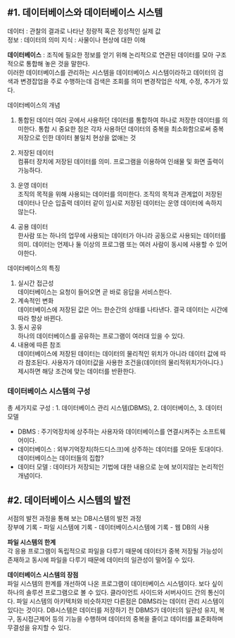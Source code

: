 ## #1. 데이터베이스와 데이터베이스 시스템
데이터 : 관찰의 결과로 나타난 정량적 혹은 정성적인 실제 값  
정보 : 데이터의 의미
지식 : 사물이나 현상에 대한 이해  
  
**데이터베이스** : 조직에 필요한 정보를 얻기 위해 논리적으로 연관된 데이터를 모아 구조적으로 통합해 놓은 것을 말한다.  
이러한 데이터베이스를 관리하는 시스템을 데이터베이스 시스템이라하고 데이터의 검색과 변경잡업을 주로 수행하는데 검색은 조회를 의미 변경작업은 삭제, 수정, 추가가 있다.  
  
데이터베이스의 개념  
1. 통합된 데이터 
여러 곳에서 사용하던 데이터를 통합하여 하나로 저장한 데이터를 의미한다. 통합 시 중요한 점은 각자 사용하던 데이터의 중복을 최소화함으로써 중복저장으로 인한 데이터 불일치 현상을 없애는 것

2. 저장된 데이터  
컴퓨터 장치에 저장된 데이터를 의미. 프로그램을 이용하여 인쇄물 및 화면 출력이 가능하다.  
  
3. 운영 데이터  
조직의 목적을 위해 사용되는 데이터를 의미한다. 조직의 목적과 관계없이 저장된 데이터나 단순 입출력 데이터 같이 임시로 저장된 데이터는 운영 데이터에 속하지 않는다.  
  
4. 공용 데이터  
한사람 또는 하나의 업무에 사용되는 데이터가 아니라 공동으로 사용되는 데이터를 의미. 데이터는 언제나 둘 이상의 프로그램 또는 여러 사람이 동시에 사용할 수 있어야한다.  

데이터베이스의 특징  
1. 실시간 접근성  
데이터베이스는 요청이 들어오면 곧 바로 응답을 서비스한다.   
2. 계속적인 변화  
데이터베이스에 저장된 값은 어느 한순간의 상태를 나타낸다. 결국 데이터는 시간에 따라 항상 바뀐다.  
3. 동시 공유  
하나의 데이터베이스를 공유하는 프로그램이 여러대 있을 수 있다.  
4. 내용에 따른 참조  
데이터베이스에 저장된 데이터는 데이터의 물리적인 위치가 아니라 데이터 값에 따라 참조된다. 사용자가 데이터값을 사용한 조건을(데이터의 물리적위치가아니다.) 제시하면 해당 조건에 맞는 데이터를 반환한다.  
  
  
### 데이터베이스 시스템의 구성  
총 세가지로 구성 :  1. 데이터베이스 관리 시스템(DBMS), 2. 데이터베이스, 3. 데이터 모델  
- DBMS : 주기억장치에 상주하는 사용자와 데이터베이스를 연결시켜주는 소프트웨어이다.  
- 데이터베이스 : 외부기억장치(하드디스크)에 상주하는 데이터를 모아둔 토대이다. 데이터베이스는 데이터들의 집합?  
- 데이터 모델 : 데이터가 저장되는 기법에 대한 내용으로 눈에 보이지않는 논리적인 개념이다.  


## #2. 데이터베이스 시스템의 발전
서점의 발전 과정을 통해 보는 DB시스템의 발전 과정  
장부에 기록 - 파일 시스템에 기록 - 데이터베이스시스템에 기록 - 웹 DB의 사용   
  
**파일 시스템의 한계**  
각 응용 프로그램이 독립적으로 파일을 다루기 때문에 데이터가 중복 저장될 가능성이 존재하고 동시에 파일을 다루기 때문에 데이터의 일관성이 떨어질 수 있다.  
  
**데이터베이스 시스템의 장점**  
파일 시스템의 한계를 개선하여 나온 프로그램이 데이터베이스 시스템이다. 보다 싶이 하나의 솔루션 프로그램으로 볼 수 있다. 클라이언트 사이드와 서버사이드 간의 통신이다. 파일 시스템의 아키텍처와 비슷하지만 다른점은 DBMS라는 데이터 관리 시스템이 있다는 것이다. DB시스템은 데이터를 저장하기 전 DBMS가 데이터의 일관성 유지, 복구, 동시접근제어 등의 기능을 수행하며 데이터의 중복을 줄이고 데이터를 표준화하며 무결성을 유지할 수 있다.  




